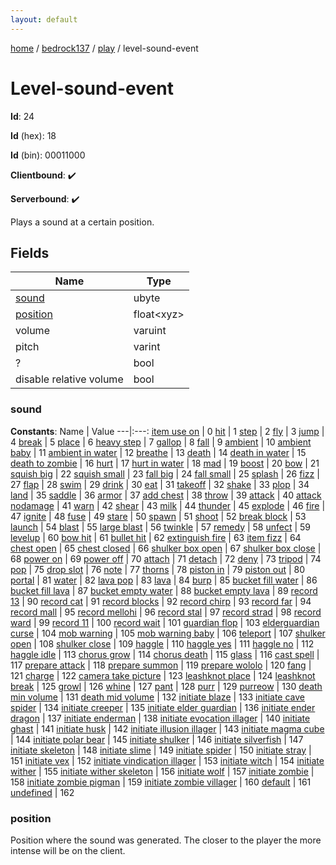 ```yaml
---
layout: default
---
```


[home](/)  /  [bedrock137](/protocol/bedrock137)  /  [play](/protocol/bedrock137/play)  /  level-sound-event

# Level-sound-event

**Id**: 24

**Id** (hex): 18

**Id** (bin): 00011000

**Clientbound**: ✔️

**Serverbound**: ✔️

Plays a sound at a certain position.

## Fields

Name | Type
---|---
[sound](#sound) | ubyte
[position](#position) | float&lt;xyz&gt;
volume | varuint
pitch | varint
? | bool
disable relative volume | bool

### sound

**Constants**:
Name | Value
---|:---:
[item use on](sound_item-use-on) | 0
[hit](sound_hit) | 1
[step](sound_step) | 2
[fly](sound_fly) | 3
[jump](sound_jump) | 4
[break](sound_break) | 5
[place](sound_place) | 6
[heavy step](sound_heavy-step) | 7
[gallop](sound_gallop) | 8
[fall](sound_fall) | 9
[ambient](sound_ambient) | 10
[ambient baby](sound_ambient-baby) | 11
[ambient in water](sound_ambient-in-water) | 12
[breathe](sound_breathe) | 13
[death](sound_death) | 14
[death in water](sound_death-in-water) | 15
[death to zombie](sound_death-to-zombie) | 16
[hurt](sound_hurt) | 17
[hurt in water](sound_hurt-in-water) | 18
[mad](sound_mad) | 19
[boost](sound_boost) | 20
[bow](sound_bow) | 21
[squish big](sound_squish-big) | 22
[squish small](sound_squish-small) | 23
[fall big](sound_fall-big) | 24
[fall small](sound_fall-small) | 25
[splash](sound_splash) | 26
[fizz](sound_fizz) | 27
[flap](sound_flap) | 28
[swim](sound_swim) | 29
[drink](sound_drink) | 30
[eat](sound_eat) | 31
[takeoff](sound_takeoff) | 32
[shake](sound_shake) | 33
[plop](sound_plop) | 34
[land](sound_land) | 35
[saddle](sound_saddle) | 36
[armor](sound_armor) | 37
[add chest](sound_add-chest) | 38
[throw](sound_throw) | 39
[attack](sound_attack) | 40
[attack nodamage](sound_attack-nodamage) | 41
[warn](sound_warn) | 42
[shear](sound_shear) | 43
[milk](sound_milk) | 44
[thunder](sound_thunder) | 45
[explode](sound_explode) | 46
[fire](sound_fire) | 47
[ignite](sound_ignite) | 48
[fuse](sound_fuse) | 49
[stare](sound_stare) | 50
[spawn](sound_spawn) | 51
[shoot](sound_shoot) | 52
[break block](sound_break-block) | 53
[launch](sound_launch) | 54
[blast](sound_blast) | 55
[large blast](sound_large-blast) | 56
[twinkle](sound_twinkle) | 57
[remedy](sound_remedy) | 58
[unfect](sound_unfect) | 59
[levelup](sound_levelup) | 60
[bow hit](sound_bow-hit) | 61
[bullet hit](sound_bullet-hit) | 62
[extinguish fire](sound_extinguish-fire) | 63
[item fizz](sound_item-fizz) | 64
[chest open](sound_chest-open) | 65
[chest closed](sound_chest-closed) | 66
[shulker box open](sound_shulker-box-open) | 67
[shulker box close](sound_shulker-box-close) | 68
[power on](sound_power-on) | 69
[power off](sound_power-off) | 70
[attach](sound_attach) | 71
[detach](sound_detach) | 72
[deny](sound_deny) | 73
[tripod](sound_tripod) | 74
[pop](sound_pop) | 75
[drop slot](sound_drop-slot) | 76
[note](sound_note) | 77
[thorns](sound_thorns) | 78
[piston in](sound_piston-in) | 79
[piston out](sound_piston-out) | 80
[portal](sound_portal) | 81
[water](sound_water) | 82
[lava pop](sound_lava-pop) | 83
[lava](sound_lava) | 84
[burp](sound_burp) | 85
[bucket fill water](sound_bucket-fill-water) | 86
[bucket fill lava](sound_bucket-fill-lava) | 87
[bucket empty water](sound_bucket-empty-water) | 88
[bucket empty lava](sound_bucket-empty-lava) | 89
[record 13](sound_record-13) | 90
[record cat](sound_record-cat) | 91
[record blocks](sound_record-blocks) | 92
[record chirp](sound_record-chirp) | 93
[record far](sound_record-far) | 94
[record mall](sound_record-mall) | 95
[record mellohi](sound_record-mellohi) | 96
[record stal](sound_record-stal) | 97
[record strad](sound_record-strad) | 98
[record ward](sound_record-ward) | 99
[record 11](sound_record-11) | 100
[record wait](sound_record-wait) | 101
[guardian flop](sound_guardian-flop) | 103
[elderguardian curse](sound_elderguardian-curse) | 104
[mob warning](sound_mob-warning) | 105
[mob warning baby](sound_mob-warning-baby) | 106
[teleport](sound_teleport) | 107
[shulker open](sound_shulker-open) | 108
[shulker close](sound_shulker-close) | 109
[haggle](sound_haggle) | 110
[haggle yes](sound_haggle-yes) | 111
[haggle no](sound_haggle-no) | 112
[haggle idle](sound_haggle-idle) | 113
[chorus grow](sound_chorus-grow) | 114
[chorus death](sound_chorus-death) | 115
[glass](sound_glass) | 116
[cast spell](sound_cast-spell) | 117
[prepare attack](sound_prepare-attack) | 118
[prepare summon](sound_prepare-summon) | 119
[prepare wololo](sound_prepare-wololo) | 120
[fang](sound_fang) | 121
[charge](sound_charge) | 122
[camera take picture](sound_camera-take-picture) | 123
[leashknot place](sound_leashknot-place) | 124
[leashknot break](sound_leashknot-break) | 125
[growl](sound_growl) | 126
[whine](sound_whine) | 127
[pant](sound_pant) | 128
[purr](sound_purr) | 129
[purreow](sound_purreow) | 130
[death min volume](sound_death-min-volume) | 131
[death mid volume](sound_death-mid-volume) | 132
[initiate blaze](sound_initiate-blaze) | 133
[initiate cave spider](sound_initiate-cave-spider) | 134
[initiate creeper](sound_initiate-creeper) | 135
[initiate elder guardian](sound_initiate-elder-guardian) | 136
[initiate ender dragon](sound_initiate-ender-dragon) | 137
[initiate enderman](sound_initiate-enderman) | 138
[initiate evocation illager](sound_initiate-evocation-illager) | 140
[initiate ghast](sound_initiate-ghast) | 141
[initiate husk](sound_initiate-husk) | 142
[initiate illusion illager](sound_initiate-illusion-illager) | 143
[initiate magma cube](sound_initiate-magma-cube) | 144
[initiate polar bear](sound_initiate-polar-bear) | 145
[initiate shulker](sound_initiate-shulker) | 146
[initiate silverfish](sound_initiate-silverfish) | 147
[initiate skeleton](sound_initiate-skeleton) | 148
[initiate slime](sound_initiate-slime) | 149
[initiate spider](sound_initiate-spider) | 150
[initiate stray](sound_initiate-stray) | 151
[initiate vex](sound_initiate-vex) | 152
[initiate vindication illager](sound_initiate-vindication-illager) | 153
[initiate witch](sound_initiate-witch) | 154
[initiate wither](sound_initiate-wither) | 155
[initiate wither skeleton](sound_initiate-wither-skeleton) | 156
[initiate wolf](sound_initiate-wolf) | 157
[initiate zombie](sound_initiate-zombie) | 158
[initiate zombie pigman](sound_initiate-zombie-pigman) | 159
[initiate zombie villager](sound_initiate-zombie-villager) | 160
[default](sound_default) | 161
[undefined](sound_undefined) | 162

### position

Position where the sound was generated. The closer to the player the more intense will be on the client.

